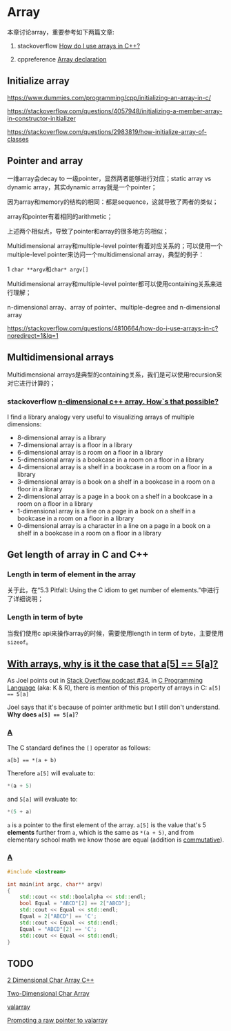 # Array

本章讨论array，重要参考如下两篇文章:

1) stackoverflow [How do I use arrays in C++?](https://stackoverflow.com/questions/4810664/how-do-i-use-arrays-in-c)

2) cppreference [Array declaration](https://en.cppreference.com/w/cpp/language/array)



## Initialize array

https://www.dummies.com/programming/cpp/initializing-an-array-in-c/

https://stackoverflow.com/questions/4057948/initializing-a-member-array-in-constructor-initializer

https://stackoverflow.com/questions/2983819/how-initialize-array-of-classes





## Pointer and array

一维array会decay to 一级pointer，显然两者能够进行对应；static array vs dynamic array，其实dynamic array就是一个pointer；

因为array和memory的结构的相同：都是sequence，这就导致了两者的类似；

array和pointer有着相同的arithmetic；

上述两个相似点，导致了pointer和array的很多地方的相似；

Multidimensional array和multiple-level pointer有着对应关系的；可以使用一个multiple-level pointer来访问一个multidimensional array，典型的例子：

1 `char **argv`和`char* argv[]`



Multidimensional array和multiple-level pointer都可以使用containing关系来进行理解；



n-dimensional array、array of pointer、multiple-degree and n-dimensional array

https://stackoverflow.com/questions/4810664/how-do-i-use-arrays-in-c?noredirect=1&lq=1



## Multidimensional arrays

Multidimensional arrays是典型的containing关系，我们是可以使用recursion来对它进行计算的；

### stackoverflow [n-dimensional c++ array. How`s that possible?](https://stackoverflow.com/questions/11583747/n-dimensional-c-array-hows-that-possible)

I find a library analogy very useful to visualizing arrays of multiple dimensions:

- 8-dimensional array is a library
- 7-dimensional array is a floor in a library
- 6-dimensional array is a room on a floor in a library
- 5-dimensional array is a bookcase in a room on a floor in a library
- 4-dimensional array is a shelf in a bookcase in a room on a floor in a library
- 3-dimensional array is a book on a shelf in a bookcase in a room on a floor in a library
- 2-dimensional array is a page in a book on a shelf in a bookcase in a room on a floor in a library
- 1-dimensional array is a line on a page in a book on a shelf in a bookcase in a room on a floor in a library
- 0-dimensional array is a character in a line on a page in a book on a shelf in a bookcase in a room on a floor in a library



## Get length of array in C and C++

### Length in term of element in the array

关于此，在“5.3 Pitfall: Using the C idiom to get number of elements.”中进行了详细说明；

### Length in term of byte

当我们使用c api来操作array的时候，需要使用length in term of byte，主要使用`sizeof`。



## [With arrays, why is it the case that a[5] == 5[a]?](https://stackoverflow.com/questions/381542/with-arrays-why-is-it-the-case-that-a5-5a)

As Joel points out in [Stack Overflow podcast #34](https://stackoverflow.blog/2008/12/18/podcast-34/), in [C Programming Language](https://rads.stackoverflow.com/amzn/click/com/0131103628) (aka: K & R), there is mention of this property of arrays in C: `a[5] == 5[a]`

Joel says that it's because of pointer arithmetic but I still don't understand. **Why does `a[5] == 5[a]`**?



### [A](https://stackoverflow.com/a/381549)

The C standard defines the `[]` operator as follows:

```
a[b] == *(a + b)
```

Therefore `a[5]` will evaluate to:

```c
*(a + 5)
```

and `5[a]` will evaluate to:

```c
*(5 + a)
```

`a` is a pointer to the first element of the array. `a[5]` is the value that's 5 **elements** further from `a`, which is the same as `*(a + 5)`, and from elementary school math we know those are equal (addition is [commutative](https://en.wikipedia.org/wiki/commutative)).

### [A](https://stackoverflow.com/a/381554)

```c++
#include <iostream>

int main(int argc, char** argv)
{
	std::cout << std::boolalpha << std::endl;
	bool Equal = "ABCD"[2] == 2["ABCD"];
	std::cout << Equal << std::endl;
	Equal = 2["ABCD"] == 'C';
	std::cout << Equal << std::endl;
	Equal = "ABCD"[2] == 'C';
	std::cout << Equal << std::endl;
}

```





## TODO

[2 Dimensional Char Array C++](https://stackoverflow.com/questions/27697879/2-dimensional-char-array-c)

[Two-Dimensional Char Array](http://www.cplusplus.com/forum/beginner/53734/)

[valarray](http://www.cplusplus.com/reference/valarray/valarray/)

[Promoting a raw pointer to valarray](https://stackoverflow.com/questions/15077173/promoting-a-raw-pointer-to-valarray)

